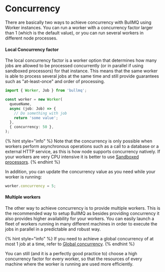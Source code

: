 # Concurrency

There are basically two ways to achieve concurrency with BullMQ using Worker instances. You can run a worker with a concurrency factor larger than 1 (which is the default value), or you can run several workers in different node processes.

#### Local Concurrency factor

The local concurrency factor is a worker option that determines how many jobs are allowed to be processed concurrently (or in parallel if using sandboxed processors) for that instance. This means that the same worker is able to process several jobs at the same time and still provide guarantees such as "at-least-once" and order of processing.

```typescript
import { Worker, Job } from 'bullmq';

const worker = new Worker(
  queueName,
  async (job: Job) => {
    // Do something with job
    return 'some value';
  },
  { concurrency: 50 },
);
```

{% hint style="info" %}
Note that the concurrency is only possible when workers perform asynchronous operations such as a call to a database or a external HTTP service, as this is how node supports concurrency natively. If your workers are very CPU intensive it is better to use [Sandboxed processors](sandboxed-processors.md).
{% endhint %}

In addition, you can update the concurrency value as you need while your worker is running:

```typescript
worker.concurrency = 5;
```

#### Multiple workers

The other way to achieve concurrency is to provide multiple workers. This is the recommended way to setup BullMQ as besides providing concurrency it also provides higher availability for your workers. You can easily launch a fleet of workers running in many different machines in order to execute the jobs in parallel in a predictable and robust way.

{% hint style="info" %}
If you need to achieve a global concurrency of at most 1 job at a time, refer to [Global concurrency](../queues/global-concurrency.md).
{% endhint %}

You can still (and it is a perfectly good practice to) choose a high concurrency factor for every worker, so that the resources of every machine where the worker is running are used more efficiently.
